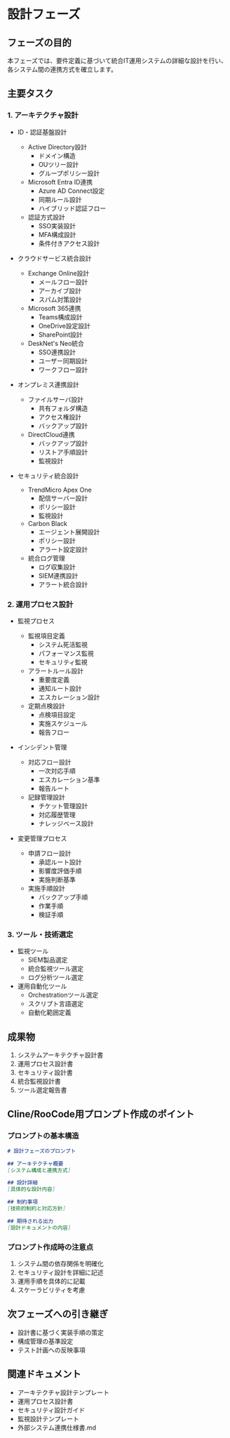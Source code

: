 # 設計フェーズ

## フェーズの目的

本フェーズでは、要件定義に基づいて統合IT運用システムの詳細な設計を行い、各システム間の連携方式を確立します。

## 主要タスク

### 1. アーキテクチャ設計
- ID・認証基盤設計
  - Active Directory設計
    - ドメイン構造
    - OUツリー設計
    - グループポリシー設計
  - Microsoft Entra ID連携
    - Azure AD Connect設定
    - 同期ルール設計
    - ハイブリッド認証フロー
  - 認証方式設計
    - SSO実装設計
    - MFA構成設計
    - 条件付きアクセス設計

- クラウドサービス統合設計
  - Exchange Online設計
    - メールフロー設計
    - アーカイブ設計
    - スパム対策設計
  - Microsoft 365連携
    - Teams構成設計
    - OneDrive設定設計
    - SharePoint設計
  - DeskNet's Neo統合
    - SSO連携設計
    - ユーザー同期設計
    - ワークフロー設計

- オンプレミス連携設計
  - ファイルサーバ設計
    - 共有フォルダ構造
    - アクセス権設計
    - バックアップ設計
  - DirectCloud連携
    - バックアップ設計
    - リストア手順設計
    - 監視設計

- セキュリティ統合設計
  - TrendMicro Apex One
    - 配信サーバー設計
    - ポリシー設計
    - 監視設計
  - Carbon Black
    - エージェント展開設計
    - ポリシー設計
    - アラート設定設計
  - 統合ログ管理
    - ログ収集設計
    - SIEM連携設計
    - アラート統合設計

### 2. 運用プロセス設計
- 監視プロセス
  - 監視項目定義
    - システム死活監視
    - パフォーマンス監視
    - セキュリティ監視
  - アラートルール設計
    - 重要度定義
    - 通知ルート設計
    - エスカレーション設計
  - 定期点検設計
    - 点検項目設定
    - 実施スケジュール
    - 報告フロー

- インシデント管理
  - 対応フロー設計
    - 一次対応手順
    - エスカレーション基準
    - 報告ルート
  - 記録管理設計
    - チケット管理設計
    - 対応履歴管理
    - ナレッジベース設計

- 変更管理プロセス
  - 申請フロー設計
    - 承認ルート設計
    - 影響度評価手順
    - 実施判断基準
  - 実施手順設計
    - バックアップ手順
    - 作業手順
    - 検証手順

### 3. ツール・技術選定
- 監視ツール
  - SIEM製品選定
  - 統合監視ツール選定
  - ログ分析ツール選定
- 運用自動化ツール
  - Orchestrationツール選定
  - スクリプト言語選定
  - 自動化範囲定義

## 成果物

1. システムアーキテクチャ設計書
2. 運用プロセス設計書
3. セキュリティ設計書
4. 統合監視設計書
5. ツール選定報告書

## Cline/RooCode用プロンプト作成のポイント

### プロンプトの基本構造
```markdown
# 設計フェーズのプロンプト

## アーキテクチャ概要
[システム構成と連携方式]

## 設計詳細
[具体的な設計内容]

## 制約事項
[技術的制約と対応方針]

## 期待される出力
[設計ドキュメントの内容]
```

### プロンプト作成時の注意点
1. システム間の依存関係を明確化
2. セキュリティ設計を詳細に記述
3. 運用手順を具体的に記載
4. スケーラビリティを考慮

## 次フェーズへの引き継ぎ
- 設計書に基づく実装手順の策定
- 構成管理の基準設定
- テスト計画への反映事項

## 関連ドキュメント
- アーキテクチャ設計テンプレート
- 運用プロセス設計書
- セキュリティ設計ガイド
- 監視設計テンプレート
- 外部システム連携仕様書.md
